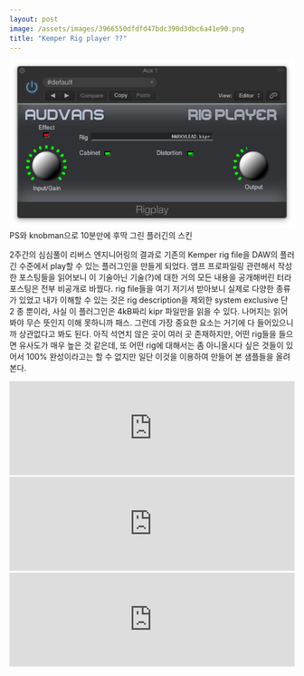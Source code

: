 ```yaml
---
layout: post
image: /assets/images/3966550dfdfd47bdc390d3dbc6a41e90.png
title: "Kemper Rig player ??"
---
```


![image](/assets/images/3966550dfdfd47bdc390d3dbc6a41e90.png)PS와 knobman으로 10분만에 후딱 그린 플러긴의 스킨






2주간의 심심풀이 리버스 엔지니어링의 결과로 기존의 Kemper rig file을 DAW의 플러긴 수준에서 play할 수 있는 플러그인을 만들게 되었다. 앰프 프로파일링 관련해서 작성한 포스팅들을 읽어보니 이 기술아닌 기술(?)에 대한 거의 모든 내용을 공개해버린 터라 포스팅은 전부 비공개로 바꿨다. rig file들을 여기 저기서 받아보니 실제로 다양한 종류가 있었고 내가 이해할 수 있는 것은 rig description을 제외한 system exclusive 단 2 종 뿐이라, 사실 이 플러그인은 4kB짜리 kipr 파일만을 읽을 수 있다. 나머지는 읽어봐야 무슨 뜻인지 이해 못하니까 패스. 그런데 가장 중요한 요소는 거기에 다 들어있으니까 상관없다고 봐도 된다. 아직 석연치 않은 곳이 여러 곳 존재하지만, 어떤 rig들을 들으면 유사도가 매우 높은 것 같은데, 또 어떤 rig에 대해서는 좀 아니올시다 싶은 것들이 있어서 100% 완성이라고는 할 수 없지만 일단 이것을 이용하여 만들어 본 샘플들을 올려본다.
<iframe width="100%" height="166" scrolling="no" frameborder="no" src="https://w.soundcloud.com/player/?url=https%3A//api.soundcloud.com/tracks/249587551&amp;color=ff5500&amp;auto_play=false&amp;hide_related=false&amp;show_comments=true&amp;show_user=true&amp;show_reposts=false"></iframe>

<iframe width="100%" height="166" scrolling="no" frameborder="no" src="https://w.soundcloud.com/player/?url=https%3A//api.soundcloud.com/tracks/250130565&amp;color=ff5500&amp;auto_play=false&amp;hide_related=false&amp;show_comments=true&amp;show_user=true&amp;show_reposts=false"></iframe>

<iframe width="100%" height="166" scrolling="no" frameborder="no" src="https://w.soundcloud.com/player/?url=https%3A//api.soundcloud.com/tracks/249796026&amp;color=ff5500&amp;auto_play=false&amp;hide_related=false&amp;show_comments=true&amp;show_user=true&amp;show_reposts=false"></iframe>


